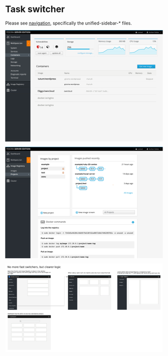 # Task switcher

Please see [navigation](../navigation), specifically the unified-sidebar-* files.

![host](../navigation/unified-sidebar-host.png)

![registry](../navigation/unified-sidebar-registry.png)

![pages](../navigation/unified-sidebar-pages.png)
